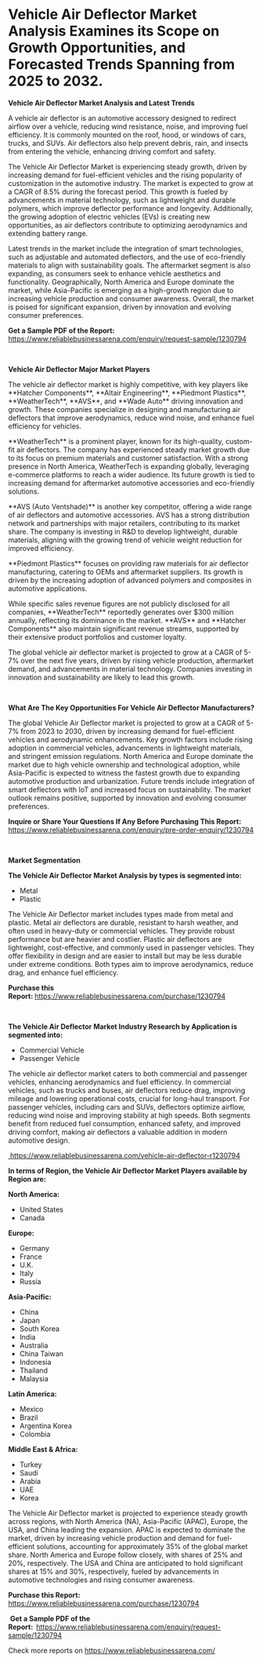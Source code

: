 <p><h1>Vehicle Air Deflector Market Analysis Examines its Scope on Growth Opportunities, and Forecasted Trends Spanning from 2025 to 2032.</h1></p><p><strong>Vehicle Air Deflector Market Analysis and Latest Trends</strong></p>
<p><p>A vehicle air deflector is an automotive accessory designed to redirect airflow over a vehicle, reducing wind resistance, noise, and improving fuel efficiency. It is commonly mounted on the roof, hood, or windows of cars, trucks, and SUVs. Air deflectors also help prevent debris, rain, and insects from entering the vehicle, enhancing driving comfort and safety.</p><p>The Vehicle Air Deflector Market is experiencing steady growth, driven by increasing demand for fuel-efficient vehicles and the rising popularity of customization in the automotive industry. The market is expected to grow at a CAGR of 8.5% during the forecast period. This growth is fueled by advancements in material technology, such as lightweight and durable polymers, which improve deflector performance and longevity. Additionally, the growing adoption of electric vehicles (EVs) is creating new opportunities, as air deflectors contribute to optimizing aerodynamics and extending battery range.</p><p>Latest trends in the market include the integration of smart technologies, such as adjustable and automated deflectors, and the use of eco-friendly materials to align with sustainability goals. The aftermarket segment is also expanding, as consumers seek to enhance vehicle aesthetics and functionality. Geographically, North America and Europe dominate the market, while Asia-Pacific is emerging as a high-growth region due to increasing vehicle production and consumer awareness. Overall, the market is poised for significant expansion, driven by innovation and evolving consumer preferences.</p></p>
<p><strong>Get a Sample PDF of the Report:&nbsp;</strong> <a href="https://www.reliablebusinessarena.com/enquiry/request-sample/1230794?utm_campaign=2031&utm_medium=2&utm_source=Github&utm_content=ia&utm_term=22012025&utm_id=vehicle-air-deflector">https://www.reliablebusinessarena.com/enquiry/request-sample/1230794</a></p>
<p>&nbsp;</p>
<p><strong>Vehicle Air Deflector Major Market Players</strong></p>
<p><p>The vehicle air deflector market is highly competitive, with key players like **Hatcher Components**, **Altair Engineering**, **Piedmont Plastics**, **WeatherTech**, **AVS**, and **Wade Auto** driving innovation and growth. These companies specialize in designing and manufacturing air deflectors that improve aerodynamics, reduce wind noise, and enhance fuel efficiency for vehicles.</p><p>**WeatherTech** is a prominent player, known for its high-quality, custom-fit air deflectors. The company has experienced steady market growth due to its focus on premium materials and customer satisfaction. With a strong presence in North America, WeatherTech is expanding globally, leveraging e-commerce platforms to reach a wider audience. Its future growth is tied to increasing demand for aftermarket automotive accessories and eco-friendly solutions.</p><p>**AVS (Auto Ventshade)** is another key competitor, offering a wide range of air deflectors and automotive accessories. AVS has a strong distribution network and partnerships with major retailers, contributing to its market share. The company is investing in R&D to develop lightweight, durable materials, aligning with the growing trend of vehicle weight reduction for improved efficiency.</p><p>**Piedmont Plastics** focuses on providing raw materials for air deflector manufacturing, catering to OEMs and aftermarket suppliers. Its growth is driven by the increasing adoption of advanced polymers and composites in automotive applications.</p><p>While specific sales revenue figures are not publicly disclosed for all companies, **WeatherTech** reportedly generates over $300 million annually, reflecting its dominance in the market. **AVS** and **Hatcher Components** also maintain significant revenue streams, supported by their extensive product portfolios and customer loyalty.</p><p>The global vehicle air deflector market is projected to grow at a CAGR of 5-7% over the next five years, driven by rising vehicle production, aftermarket demand, and advancements in material technology. Companies investing in innovation and sustainability are likely to lead this growth.</p></p>
<p>&nbsp;</p>
<p><strong>What Are The Key Opportunities For Vehicle Air Deflector Manufacturers?</strong></p>
<p><p>The global Vehicle Air Deflector market is projected to grow at a CAGR of 5-7% from 2023 to 2030, driven by increasing demand for fuel-efficient vehicles and aerodynamic enhancements. Key growth factors include rising adoption in commercial vehicles, advancements in lightweight materials, and stringent emission regulations. North America and Europe dominate the market due to high vehicle ownership and technological adoption, while Asia-Pacific is expected to witness the fastest growth due to expanding automotive production and urbanization. Future trends include integration of smart deflectors with IoT and increased focus on sustainability. The market outlook remains positive, supported by innovation and evolving consumer preferences.</p></p>
<p><strong>Inquire or Share Your Questions If Any Before Purchasing This Report:</strong> <a href="https://www.reliablebusinessarena.com/enquiry/pre-order-enquiry/1230794?utm_campaign=2031&utm_medium=2&utm_source=Github&utm_content=ia&utm_term=22012025&utm_id=vehicle-air-deflector">https://www.reliablebusinessarena.com/enquiry/pre-order-enquiry/1230794</a></p>
<p>&nbsp;</p>
<p><strong>Market Segmentation</strong></p>
<p><strong>The Vehicle Air Deflector Market Analysis by types is segmented into:</strong></p>
<p><ul><li>Metal</li><li>Plastic</li></ul></p>
<p><p>The Vehicle Air Deflector market includes types made from metal and plastic. Metal air deflectors are durable, resistant to harsh weather, and often used in heavy-duty or commercial vehicles. They provide robust performance but are heavier and costlier. Plastic air deflectors are lightweight, cost-effective, and commonly used in passenger vehicles. They offer flexibility in design and are easier to install but may be less durable under extreme conditions. Both types aim to improve aerodynamics, reduce drag, and enhance fuel efficiency.</p></p>
<p><strong>Purchase this Report:&nbsp;</strong><a href="https://www.reliablebusinessarena.com/purchase/1230794?utm_campaign=2031&utm_medium=2&utm_source=Github&utm_content=ia&utm_term=22012025&utm_id=vehicle-air-deflector">https://www.reliablebusinessarena.com/purchase/1230794</a></p>
<p>&nbsp;</p>
<p><strong>The Vehicle Air Deflector Market Industry Research by Application is segmented into:</strong></p>
<p><ul><li>Commercial Vehicle</li><li>Passenger Vehicle</li></ul></p>
<p><p>The vehicle air deflector market caters to both commercial and passenger vehicles, enhancing aerodynamics and fuel efficiency. In commercial vehicles, such as trucks and buses, air deflectors reduce drag, improving mileage and lowering operational costs, crucial for long-haul transport. For passenger vehicles, including cars and SUVs, deflectors optimize airflow, reducing wind noise and improving stability at high speeds. Both segments benefit from reduced fuel consumption, enhanced safety, and improved driving comfort, making air deflectors a valuable addition in modern automotive design.</p></p>
<p><a href="https://www.reliablebusinessarena.com/vehicle-air-deflector-r1230794?utm_campaign=2031&utm_medium=2&utm_source=Github&utm_content=ia&utm_term=22012025&utm_id=vehicle-air-deflector">&nbsp;https://www.reliablebusinessarena.com/vehicle-air-deflector-r1230794</a></p>
<p><strong>In terms of Region, the Vehicle Air Deflector Market Players available by Region are:</strong></p>
<p>
    <p> <strong> North America: </strong>
        <ul>
            <li>United States</li>
            <li>Canada</li>
        </ul>
        </p> 
    <p> <strong> Europe: </strong>
        <ul>
            <li>Germany</li>
            <li>France</li>
            <li>U.K.</li>
            <li>Italy</li>
            <li>Russia</li>
        </ul>
        </p> 
    <p> <strong> Asia-Pacific: </strong>
        <ul>
            <li>China</li>
            <li>Japan</li>
            <li>South Korea</li>
            <li>India</li>
            <li>Australia</li>
            <li>China Taiwan</li>
            <li>Indonesia</li>
            <li>Thailand</li>
            <li>Malaysia</li>
        </ul>
        </p> 
    <p> <strong> Latin America: </strong>
        <ul>
            <li>Mexico</li>
            <li>Brazil</li>
            <li>Argentina Korea</li>
            <li>Colombia</li>
        </ul>
        </p> 
    <p> <strong> Middle East & Africa: </strong>
        <ul>
            <li>Turkey</li>
            <li>Saudi</li>
            <li>Arabia</li>
            <li>UAE</li>
            <li>Korea</li>
        </ul>
    </p>
    </p>
<p><p>The Vehicle Air Deflector market is projected to experience steady growth across regions, with North America (NA), Asia-Pacific (APAC), Europe, the USA, and China leading the expansion. APAC is expected to dominate the market, driven by increasing vehicle production and demand for fuel-efficient solutions, accounting for approximately 35% of the global market share. North America and Europe follow closely, with shares of 25% and 20%, respectively. The USA and China are anticipated to hold significant shares at 15% and 30%, respectively, fueled by advancements in automotive technologies and rising consumer awareness.</p></p>
<p><strong>Purchase this Report: </strong><a href="https://www.reliablebusinessarena.com/purchase/1230794?utm_campaign=2031&utm_medium=2&utm_source=Github&utm_content=ia&utm_term=22012025&utm_id=vehicle-air-deflector">https://www.reliablebusinessarena.com/purchase/1230794</a></p>
<p>&nbsp;<strong>Get a Sample PDF of the Report:&nbsp;&nbsp;</strong><a href="https://www.reliablebusinessarena.com/enquiry/request-sample/1230794?utm_campaign=2031&utm_medium=2&utm_source=Github&utm_content=ia&utm_term=22012025&utm_id=vehicle-air-deflector">https://www.reliablebusinessarena.com/enquiry/request-sample/1230794</a></p>
<p><strong></strong></p>
<p>Check more reports on <a href="https://www.reliablebusinessarena.com/?utm_campaign=2031&utm_medium=2&utm_source=Github&utm_content=ia&utm_term=22012025&utm_id=vehicle-air-deflector">https://www.reliablebusinessarena.com/</a></p>